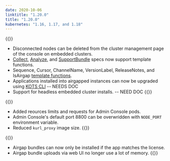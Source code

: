 ```yaml
---
date: 2020-10-06
linktitle: "1.20.0"
title: "1.20.0"
kubernetes: "1.16, 1.17, and 1.18"
---
```


{{<features>}}
* Disconnected nodes can be deleted from the cluster management page of the console on embedded clusters.
* [Collect](https://troubleshoot.sh/docs/collect/), [Analyze](https://troubleshoot.sh/docs/analyze/), and [SupportBundle](https://troubleshoot.sh/docs/support-bundle/collecting/) specs now support template functions.
* Sequence, Cursor, ChannelName, VersionLabel, ReleaseNotes, and IsAirgap [template functions](/reference/template-functions/license-context/).
* Applications installed into airgapped instances can now be upgraded using [KOTS CLI](/kots-cli/upstream/) -- NEEDS DOC
* Support for headless embedded cluster installs. -- NEED DOC
{{</features>}}

{{<changes>}}
* Added reources limits and requests for Admin Console pods.
* Admin Console's default port 8800 can be overwridden with `NODE_PORT` environment variable.
* Reduced `kurl_proxy` image size.
{{</changes>}}

{{<fixes>}}
* Airgap bundles can now only be installed if the app matches the license.
* Airgap bundle uploads via web UI no longer use a lot of memory.
{{</fixes>}}
